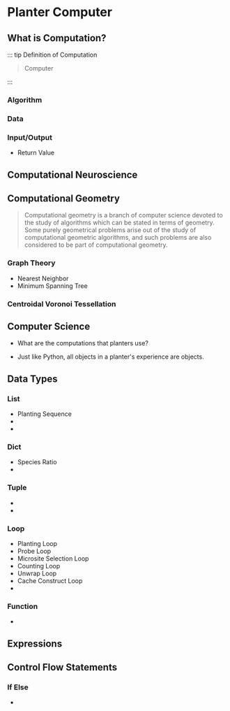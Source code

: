 # Planter Computer

## What is Computation?

::: tip Definition of Computation

> Computer

:::

### Algorithm

### Data

### Input/Output

- Return Value

## Computational Neuroscience

## Computational Geometry

> Computational geometry is a branch of computer science devoted to the study of algorithms which can be stated in terms of geometry. Some purely geometrical problems arise out of the study of computational geometric algorithms, and such problems are also considered to be part of computational geometry.


### Graph Theory

- Nearest Neighbor
- Minimum Spanning Tree

### Centroidal Voronoi Tessellation


## Computer Science




- What are the computations that planters use?

- Just like Python, all objects in a planter's experience are objects. 



## Data Types

### List

- Planting Sequence
- 
-

### Dict

- Species Ratio
-


### Tuple
- 
-

### Loop

- Planting Loop 
- Probe Loop
- Microsite Selection Loop
- Counting Loop
- Unwrap Loop
- Cache Construct Loop
- 

### Function
-

## Expressions

## Control Flow Statements

### If Else

- 


